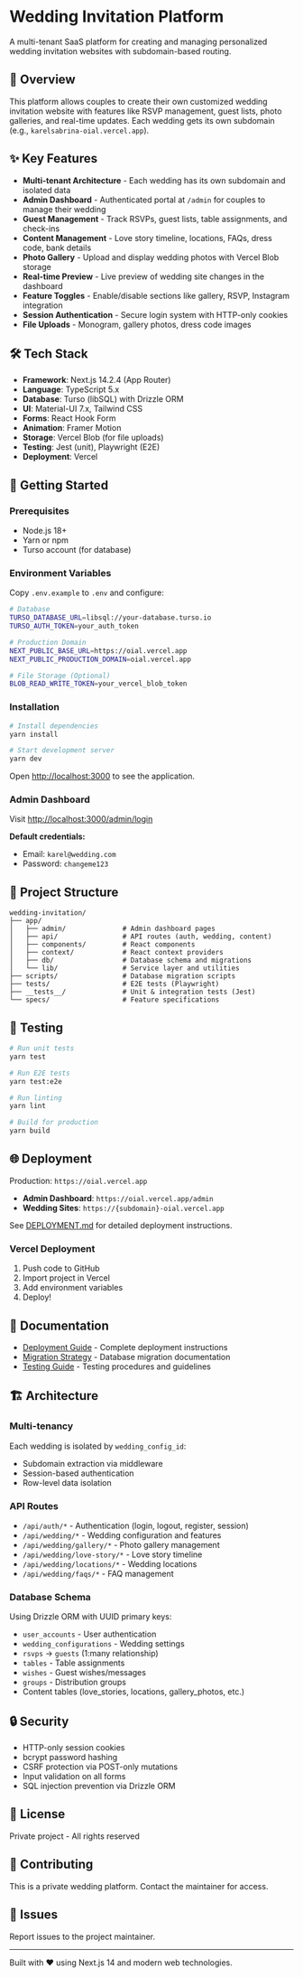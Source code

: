 # Wedding Invitation Platform

A multi-tenant SaaS platform for creating and managing personalized wedding invitation websites with subdomain-based routing.

## 🎉 Overview

This platform allows couples to create their own customized wedding invitation website with features like RSVP management, guest lists, photo galleries, and real-time updates. Each wedding gets its own subdomain (e.g., `karelsabrina-oial.vercel.app`).

## ✨ Key Features

- **Multi-tenant Architecture** - Each wedding has its own subdomain and isolated data
- **Admin Dashboard** - Authenticated portal at `/admin` for couples to manage their wedding
- **Guest Management** - Track RSVPs, guest lists, table assignments, and check-ins
- **Content Management** - Love story timeline, locations, FAQs, dress code, bank details
- **Photo Gallery** - Upload and display wedding photos with Vercel Blob storage
- **Real-time Preview** - Live preview of wedding site changes in the dashboard
- **Feature Toggles** - Enable/disable sections like gallery, RSVP, Instagram integration
- **Session Authentication** - Secure login system with HTTP-only cookies
- **File Uploads** - Monogram, gallery photos, dress code images

## 🛠 Tech Stack

- **Framework**: Next.js 14.2.4 (App Router)
- **Language**: TypeScript 5.x
- **Database**: Turso (libSQL) with Drizzle ORM
- **UI**: Material-UI 7.x, Tailwind CSS
- **Forms**: React Hook Form
- **Animation**: Framer Motion
- **Storage**: Vercel Blob (for file uploads)
- **Testing**: Jest (unit), Playwright (E2E)
- **Deployment**: Vercel

## 🚀 Getting Started

### Prerequisites

- Node.js 18+
- Yarn or npm
- Turso account (for database)

### Environment Variables

Copy `.env.example` to `.env` and configure:

```bash
# Database
TURSO_DATABASE_URL=libsql://your-database.turso.io
TURSO_AUTH_TOKEN=your_auth_token

# Production Domain
NEXT_PUBLIC_BASE_URL=https://oial.vercel.app
NEXT_PUBLIC_PRODUCTION_DOMAIN=oial.vercel.app

# File Storage (Optional)
BLOB_READ_WRITE_TOKEN=your_vercel_blob_token
```

### Installation

```bash
# Install dependencies
yarn install

# Start development server
yarn dev
```

Open [http://localhost:3000](http://localhost:3000) to see the application.

### Admin Dashboard

Visit [http://localhost:3000/admin/login](http://localhost:3000/admin/login)

**Default credentials:**

- Email: `karel@wedding.com`
- Password: `changeme123`

## 📁 Project Structure

```
wedding-invitation/
├── app/
│   ├── admin/              # Admin dashboard pages
│   ├── api/                # API routes (auth, wedding, content)
│   ├── components/         # React components
│   ├── context/            # React context providers
│   ├── db/                 # Database schema and migrations
│   └── lib/                # Service layer and utilities
├── scripts/                # Database migration scripts
├── tests/                  # E2E tests (Playwright)
├── __tests__/              # Unit & integration tests (Jest)
└── specs/                  # Feature specifications
```

## 🧪 Testing

```bash
# Run unit tests
yarn test

# Run E2E tests
yarn test:e2e

# Run linting
yarn lint

# Build for production
yarn build
```

## 🌐 Deployment

Production: `https://oial.vercel.app`

- **Admin Dashboard**: `https://oial.vercel.app/admin`
- **Wedding Sites**: `https://{subdomain}-oial.vercel.app`

See [DEPLOYMENT.md](./DEPLOYMENT.md) for detailed deployment instructions.

### Vercel Deployment

1. Push code to GitHub
2. Import project in Vercel
3. Add environment variables
4. Deploy!

## 📖 Documentation

- [Deployment Guide](./DEPLOYMENT.md) - Complete deployment instructions
- [Migration Strategy](./MIGRATION-STRATEGY.md) - Database migration documentation
- [Testing Guide](./tests/TESTING.md) - Testing procedures and guidelines

## 🏗 Architecture

### Multi-tenancy

Each wedding is isolated by `wedding_config_id`:

- Subdomain extraction via middleware
- Session-based authentication
- Row-level data isolation

### API Routes

- `/api/auth/*` - Authentication (login, logout, register, session)
- `/api/wedding/*` - Wedding configuration and features
- `/api/wedding/gallery/*` - Photo gallery management
- `/api/wedding/love-story/*` - Love story timeline
- `/api/wedding/locations/*` - Wedding locations
- `/api/wedding/faqs/*` - FAQ management

### Database Schema

Using Drizzle ORM with UUID primary keys:

- `user_accounts` - User authentication
- `wedding_configurations` - Wedding settings
- `rsvps` → `guests` (1:many relationship)
- `tables` - Table assignments
- `wishes` - Guest wishes/messages
- `groups` - Distribution groups
- Content tables (love_stories, locations, gallery_photos, etc.)

## 🔒 Security

- HTTP-only session cookies
- bcrypt password hashing
- CSRF protection via POST-only mutations
- Input validation on all forms
- SQL injection prevention via Drizzle ORM

## 📝 License

Private project - All rights reserved

## 👥 Contributing

This is a private wedding platform. Contact the maintainer for access.

## 🐛 Issues

Report issues to the project maintainer.

---

Built with ❤️ using Next.js 14 and modern web technologies.
